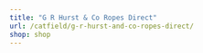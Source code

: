 ```yaml
---
title: "G R Hurst & Co Ropes Direct"
url: /catfield/g-r-hurst-and-co-ropes-direct/
shop: shop
---
```

